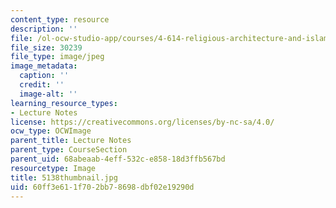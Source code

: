 ```yaml
---
content_type: resource
description: ''
file: /ol-ocw-studio-app/courses/4-614-religious-architecture-and-islamic-cultures-fall-2002/60ff3e611f702bb78698dbf02e19290d_5138thumbnail.jpg
file_size: 30239
file_type: image/jpeg
image_metadata:
  caption: ''
  credit: ''
  image-alt: ''
learning_resource_types:
- Lecture Notes
license: https://creativecommons.org/licenses/by-nc-sa/4.0/
ocw_type: OCWImage
parent_title: Lecture Notes
parent_type: CourseSection
parent_uid: 68abeaab-4eff-532c-e858-18d3ffb567bd
resourcetype: Image
title: 5138thumbnail.jpg
uid: 60ff3e61-1f70-2bb7-8698-dbf02e19290d
---
```

